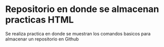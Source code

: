 # Repositorio en donde se almacenan practicas HTML

Se realiza practica en donde se muestran los comandos basicos para almacenar un repositorio en Github